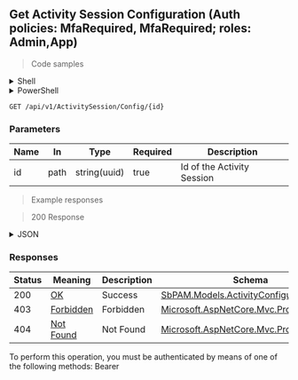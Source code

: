
## Get Activity Session Configuration (Auth policies: MfaRequired, MfaRequired; roles: Admin,App)

<a id="opIdGtActivityConfigurationAsync"></a>

> Code samples

<details><summary>Shell</summary>


```shell
# You can also use wget
curl -X GET /api/v1/ActivitySession/Config/{id} \
  -H 'Accept: application/json' \
  -H 'Authorization: Bearer TOKEN'

```


</details>

<details><summary>PowerShell</summary>


```powershell
# PowerShell example

$NPSUrl = "https://localhost:6500"

$Login = @{
    Login = "User"
    Password = "Password"
}
# Cookie container for multi-factor authentication
$WebSession = New-Object Microsoft.PowerShell.Commands.WebRequestSession
$Token = Invoke-RestMethod -Uri "$($NPSUrl)/signinBody" -Method POST -Body (ConvertTo-Json $Login) -WebSession $WebSession -ContentType "application/json"
$Token = Invoke-RestMethod -Uri "$($NPSUrl)/signin2fa" -Method Post -Body $MfaCode -Headers @{Authorization = "Bearer $Token"} -WebSession $WebSession -ContentType "application/json"

$Headers = @{
    Authorization = "Bearer $Token"
}
Invoke-RestMethod -Method GET -Uri "$($NPSUrl)/api/v1/ActivitySession/Config/{id}" -Headers $Headers -ContentType "application/json"
```


</details>

`GET /api/v1/ActivitySession/Config/{id}`

<h3 id="get-activity-session-configuration-(auth-policies:-mfarequired,-mfarequired;-roles:-admin,app)-parameters">Parameters</h3>

|Name|In|Type|Required|Description|
|---|---|---|---|---|
|id|path|string(uuid)|true|Id of the Activity Session|

> Example responses

> 200 Response

<details><summary>JSON</summary>


```json
{
  "id": "497f6eca-6276-4993-bfeb-53cbbbba6f08",
  "name": "string",
  "description": "string",
  "type": "Generic",
  "createdBy": "25a02396-1048-48f9-bf93-102d2fb7895e",
  "modifiedBy": "07ff0787-1af5-4fc4-9832-7aaeaa962a5e",
  "createdDateTimeUtc": "2019-08-24T14:15:22Z",
  "modifiedDateTimeUtc": "2019-08-24T14:15:22Z",
  "isDefault": true,
  "isDeleted": true,
  "isUserModified": true,
  "nodeId": "959356e3-6168-4a92-b4a5-b9d462be6177",
  "activityConfigurationSettings": [
    {
      "id": "497f6eca-6276-4993-bfeb-53cbbbba6f08",
      "name": "string",
      "key": "string",
      "value": "string",
      "type": "String",
      "activityConfigurationId": "e649ca68-23ab-42cb-8af5-260e01dc50d6",
      "nodeId": "959356e3-6168-4a92-b4a5-b9d462be6177",
      "createdDateTimeUtc": "2019-08-24T14:15:22Z",
      "modifiedDateTimeUtc": "2019-08-24T14:15:22Z"
    }
  ],
  "customFields": [
    {
      "id": "497f6eca-6276-4993-bfeb-53cbbbba6f08",
      "activityConfigurationId": "e649ca68-23ab-42cb-8af5-260e01dc50d6",
      "customFieldNumber": 0,
      "name": "string",
      "label": "string",
      "description": "string",
      "options": "string",
      "length": 0,
      "customFieldDataType": "Integer",
      "required": true,
      "nodeId": "959356e3-6168-4a92-b4a5-b9d462be6177",
      "createdDateTimeUtc": "2019-08-24T14:15:22Z",
      "modifiedDateTimeUtc": "2019-08-24T14:15:22Z"
    }
  ],
  "deleteAccount": true,
  "sessionRetryInterval": 0,
  "approvedWorkflowEmailTemplateId": "7323f20a-d61f-4cbd-9b9a-1ce63404d7a1",
  "notifyApproversWorkflowEmailTemplateId": "5997e1ba-a294-43d0-acaa-18d25ec8482f",
  "maxSessionLength": 0,
  "allowSessionExtension": true,
  "sessionExtensionMinutes": 0,
  "sessionExtensionCount": 0,
  "sessionMonitorInterval": 0,
  "expirationTimeoutThreshold": 0,
  "rdpProxyHost": "string",
  "sshProxyHost": "string",
  "sshScanDc": true,
  "recordAudio": true,
  "proxyAutoConnect": true,
  "record": true,
  "approvalTypeRequired": "Deny",
  "approvalWorkflowId": "2db777ef-e869-4d8f-8dc2-f01750b5b4aa",
  "approvalWorkflowEmailTemplateId": "3416bc31-9e7f-4338-b33c-7314dfcb92d4",
  "monitorEntireSession": true,
  "allowViewPassword": true,
  "allowPasswordAccess": true,
  "allowAutofillPassword": true,
  "leaveInGroup": true,
  "activityTokenComplexity": "123519da-14b2-440d-af88-b17b69fb9aa6",
  "clearWebsiteDataAfterStop": true,
  "clearWebsiteDataBeforeStart": true,
  "notesRequired": true,
  "ticketRequired": true,
  "viewPasswordInSeconds": 0
}
```


</details>

<h3 id="get-activity-session-configuration-(auth-policies:-mfarequired,-mfarequired;-roles:-admin,app)-responses">Responses</h3>

|Status|Meaning|Description|Schema|
|---|---|---|---|
|200|[OK](https://tools.ietf.org/html/rfc7231#section-6.3.1)|Success|[SbPAM.Models.ActivityConfiguration](../Models/sbpam.models.activityconfiguration.md)|
|403|[Forbidden](https://tools.ietf.org/html/rfc7231#section-6.5.3)|Forbidden|[Microsoft.AspNetCore.Mvc.ProblemDetails](../Models/microsoft.aspnetcore.mvc.problemdetails.md)|
|404|[Not Found](https://tools.ietf.org/html/rfc7231#section-6.5.4)|Not Found|[Microsoft.AspNetCore.Mvc.ProblemDetails](../Models/microsoft.aspnetcore.mvc.problemdetails.md)|

<aside class="warning">
To perform this operation, you must be authenticated by means of one of the following methods:
Bearer
</aside>


